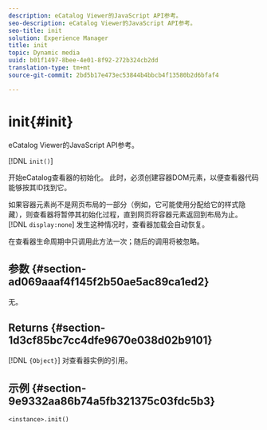 ```yaml
---
description: eCatalog Viewer的JavaScript API参考。
seo-description: eCatalog Viewer的JavaScript API参考。
seo-title: init
solution: Experience Manager
title: init
topic: Dynamic media
uuid: b01f1497-8bee-4e01-8f92-272b324cb2dd
translation-type: tm+mt
source-git-commit: 2bd5b17e473ec53844b4bbcb4f13580b2d6bfaf4

---
```



# init{#init}

eCatalog Viewer的JavaScript API参考。

[!DNL `init()`]

开始eCatalog查看器的初始化。 此时，必须创建容器DOM元素，以便查看器代码能够按其ID找到它。

如果容器元素尚不是网页布局的一部分（例如，它可能使用分配给它的样式隐藏），则查看器将暂停其初始化过程，直到网页将容器元素返回到布局为止。 [!DNL `display:none`] 发生这种情况时，查看器加载会自动恢复。

在查看器生命周期中只调用此方法一次；随后的调用将被忽略。

## 参数 {#section-ad069aaaf4f145f2b50ae5ac89ca1ed2}

无。

## Returns {#section-1d3cf85bc7cc4dfe9670e038d02b9101}

[!DNL `{Object}`] 对查看器实例的引用。

## 示例 {#section-9e9332aa86b74a5fb321375c03fdc5b3}

```
<instance>.init()
```

